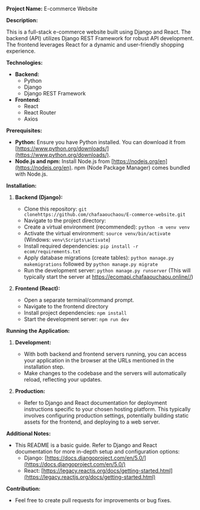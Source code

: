 **Project Name:** E-commerce Website

**Description:**

This is a full-stack e-commerce website built using Django and React. The backend (API) utilizes Django REST Framework for robust API development. The frontend leverages React for a dynamic and user-friendly shopping experience.

**Technologies:**

* **Backend:**
    * Python 
    * Django 
    * Django REST Framework 
* **Frontend:**
    * React 
    * React Router 
    * Axios

**Prerequisites:**

* **Python:** Ensure you have Python installed. You can download it from [https://www.python.org/downloads/](https://www.python.org/downloads/).
* **Node.js and npm:** Install Node.js from [https://nodejs.org/en](https://nodejs.org/en). npm (Node Package Manager) comes bundled with Node.js.

**Installation:**

1. **Backend (Django):**
   * Clone this repository: `git clonehttps://github.com/chafaaouchaou/E-commerce-website.git` 
   * Navigate to the project directory: 
   * Create a virtual environment (recommended): `python -m venv venv`
   * Activate the virtual environment: `source venv/bin/activate` (Windows: `venv\Scripts\activate`)
   * Install required dependencies: `pip install -r ecom/requirements.txt`
   * Apply database migrations (create tables): `python manage.py makemigrations` followed by `python manage.py migrate`
   * Run the development server: `python manage.py runserver` (This will typically start the server at https://ecomapi.chafaaouchaou.online//)

2. **Frontend (React):**
   * Open a separate terminal/command prompt.
   * Navigate to the frontend directory
   * Install project dependencies: `npm install`
   * Start the development server: `npm run dev` 

**Running the Application:**

1. **Development:**
   * With both backend and frontend servers running, you can access your application in the browser at the URLs mentioned in the installation step.
   * Make changes to the codebase and the servers will automatically reload, reflecting your updates.

2. **Production:**
   * Refer to Django and React documentation for deployment instructions specific to your chosen hosting platform. This typically involves configuring production settings, potentially building static assets for the frontend, and deploying to a web server.

**Additional Notes:**

* This README is a basic guide. Refer to Django and React documentation for more in-depth setup and configuration options:
   * Django: [https://docs.djangoproject.com/en/5.0/](https://docs.djangoproject.com/en/5.0/)
   * React: [https://legacy.reactjs.org/docs/getting-started.html](https://legacy.reactjs.org/docs/getting-started.html)

**Contribution:**

* Feel free to create pull requests for improvements or bug fixes.
